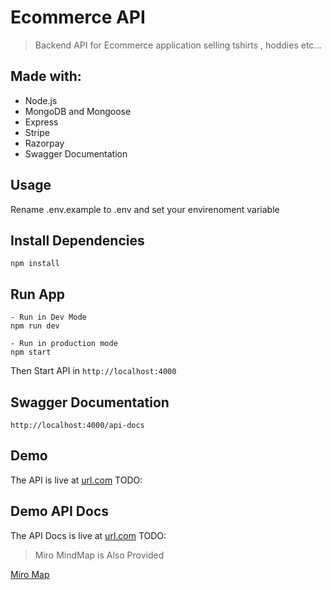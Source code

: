# Ecommerce API

> Backend API for Ecommerce application selling tshirts , hoddies etc...

## Made with:

- Node.js
- MongoDB and Mongoose
- Express
- Stripe
- Razorpay
- Swagger Documentation

## Usage

Rename .env.example to .env and set your envirenoment variable

## Install Dependencies

```
npm install
```

## Run App

```
- Run in Dev Mode
npm run dev

- Run in production mode
npm start
```

Then Start API in `http://localhost:4000`

## Swagger Documentation

```
http://localhost:4000/api-docs
```

## Demo

The API is live at [url.com](https://) TODO:

## Demo API Docs

The API Docs is live at [url.com](https://) TODO:

> Miro MindMap is Also Provided

[Miro Map](https://miro.com/app/board/uXjVOVjHIDM=/?invite_link_id=223550979867)
